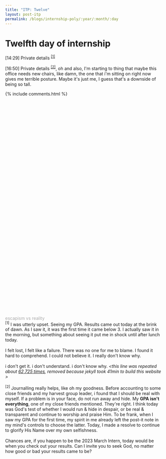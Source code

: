 ```yaml
---
title: "ITP: Twelve"
layout: post-itp
permalink: /blogs/internship-poly/:year/:month/:day
---
```

# Twelfth day of internship

<span class="timestamp">[14:29]</span> Private details <sup><a href="#1">[1]</a></sup>

<span class="timestamp">[16:50]</span> Private details <sup><a href="#2">[2]</a></sup>, oh and also, I'm starting to thing that maybe this office needs new chairs, like damn, the one that i'm sitting on right now gives me terrible posture. Maybe it's just me, I guess that's a downside of being so tall.

{% include comments.html %}

<br>
<br>
<br>
<br>
<br>
<br>
<br>
<br>
<br>
<br>
<br>
<br>
<br>
<br>
<br>
<br>
<br>
<br>
<br>
<br>
<br>
<br>
<br>
<br>
<br>
<br>
<br>
<br>
<br>
<br>
<br>
<br>
<br>
<br>
<br>
<br>
<br>
<br>
<br>
<br>

<span class="disable-selection" onclick="loadText()" style="color:#0005;">escapism vs reality</span>
<span class="disable-selection" id="load-text" style="display:block;"><sup id="1">[1]</sup> I was utterly upset. Seeing my GPA. Results came out today at the brink of dawn. As I saw it, it was the first time it came below 3. I actually saw it in the morning, but something about seeing it put me in shock until after lunch today.<br><br>I felt lost, I felt like a failure. There was no one for me to blame. I found it hard to comprehend. I could not believe it. I really don't know why. <br><br>i don't get it. i don't understand. i don't know why. _&lt;this line was repeated about <a href="/static/images/62725.jpg" target="_blank">62,725 times</a>, removed because jekyll took 41min to build this website &gt;_<br><br><sup id="2">[2]</sup> Journalling really helps, like oh my goodness. Before accounting to some close friends and my harvest group leader, i found that I should be real with myself. If a problem is in your face, do not run away and hide. My **GPA isn't everything**, one of my close friends mentioned. They're right. I think today was God's test of whether I would run & hide in despair, or be real & transparent and continue to worship and praise Him. To be frank, when I saw my GPA for the first time, my spirit in me already left the post-it note in my mind's controls to choose the latter. Today, I made a resolve to continue to glorify His Name over my own selfishness.<br><br>Chances are, if you happen to be the 2023 March Intern, today would be when you check out your results. Can I invite you to seek God, no matter how good or bad your results came to be?</span>

